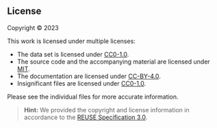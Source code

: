 ## License

Copyright © 2023 

This work is licensed under multiple licenses:
- The data set is licensed under [CC0-1.0](LICENSES/CC0-1.0.txt).
- The source code and the accompanying material are licensed under [MIT](LICENSES/MIT.txt).
- The documentation are licensed under [CC-BY-4.0](LICENSES/CC-BY-4.0.txt).
- Insignificant files are licensed under [CC0-1.0](LICENSES/CC0-1.0.txt).

Please see the individual files for more accurate information.

> **Hint:** We provided the copyright and license information in accordance to the [REUSE Specification 3.0](https://reuse.software/spec/).

